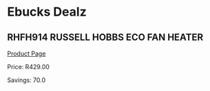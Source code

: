
# Ebucks Dealz
## RHFH914 RUSSELL HOBBS ECO FAN HEATER
[Product Page](https://www.ebucks.com/web/shop/productSelected.do?prodId=319789685&catId=1157551316)

Price: R429.00

Savings: 70.0


	